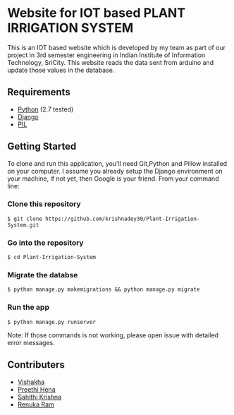 # Website for IOT based PLANT IRRIGATION SYSTEM
This is an IOT based website which is developed by my team as part of our project in 3rd semester engineering in Indian Institute of Information Technology, SriCity. This website reads the data sent from arduino and update those values in the database.


## Requirements

* [Python](https://www.python.org/)   (2.7 tested)
* [Django]( https://www.djangoproject.com/)
* [PIL]( https://python-pillow.org/)



## Getting Started

To clone and run this application, you'll need Git,Python and Pillow installed on your computer. I assume you already setup the Django environment on your machine, if not yet, then Google is your friend. From your command line:

### Clone this repository
```
$ git clone https://github.com/krishnadey30/Plant-Irrigation-System.git
```

### Go into the repository
```
$ cd Plant-Irrigation-System
```

### Migrate the databse
```
$ python manage.py makemigrations && python manage.py migrate
```

### Run the app
```
$ python manage.py runserver
```

Note: If those commands is not working, please open issue with detailed error messages.
## Contributers

* [Vishakha](https://github.com/vishakhakhurangale)
* [Preethi Hena](https://github.com/preethihena)
* [Sahithi Krishna](https://github.com/sahithikrishna)
* [Renuka Ram](https://github.com/renukaram)
